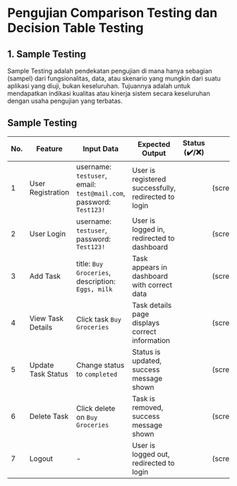# Pengujian Comparison Testing dan Decision Table Testing
## 1. Sample Testing
Sample Testing adalah pendekatan pengujian di mana hanya sebagian (sampel) dari fungsionalitas, data, atau skenario yang mungkin dari suatu aplikasi yang diuji, bukan keseluruhan. Tujuannya adalah untuk mendapatkan indikasi kualitas atau kinerja sistem secara keseluruhan dengan usaha pengujian yang terbatas.

## Sample Testing
| No. | Feature            | Input Data                                                         | Expected Output                                      | Status (✔️/❌) | Screenshot                           |
| --- | ------------------ | ------------------------------------------------------------------ | ---------------------------------------------------- | ------------- | -------------------------------------- |
| 1   | User Registration  | username: `testuser`, email: `test@mail.com`, password: `Test123!` | User is registered successfully, redirected to login |               | (screenshot/registration\_success.png) |
| 2   | User Login         | username: `testuser`, password: `Test123!`                         | User is logged in, redirected to dashboard           |               | (screenshot/login\_success.png)        |
| 3   | Add Task           | title: `Buy Groceries`, description: `Eggs, milk`                  | Task appears in dashboard with correct data          |               | (screenshot/add\_task.png)             |
| 4   | View Task Details  | Click task `Buy Groceries`                                         | Task details page displays correct information       |               | (screenshot/task\_detail.png)          |
| 5   | Update Task Status | Change status to `completed`                                       | Status is updated, success message shown             |               | (screenshot/update\_status.png)        |
| 6   | Delete Task        | Click delete on `Buy Groceries`                                    | Task is removed, success message shown               |               | (screenshot/delete\_task.png)          |
| 7   | Logout             | -                                                                  | User is logged out, redirected to login              |               | (screenshot/logout.png)                |
